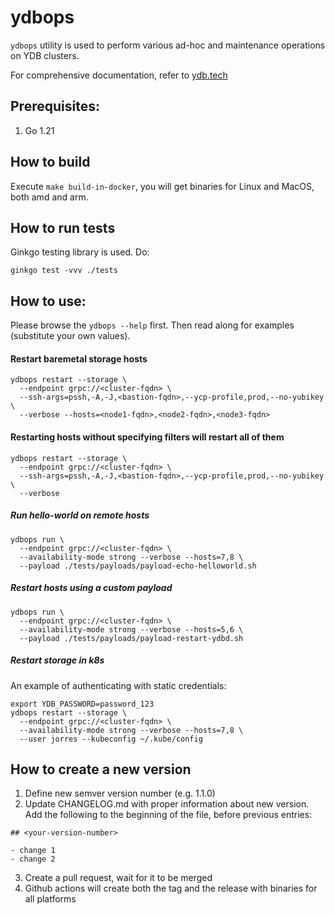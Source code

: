 # ydbops

`ydbops` utility is used to perform various ad-hoc and maintenance operations on YDB clusters.

For comprehensive documentation, refer to [ydb.tech](https://ydb.tech/docs/en/reference/ydbops/)

## Prerequisites:

1. Go 1.21

## How to build

Execute `make build-in-docker`, you will get binaries for Linux and MacOS, both amd and arm.

## How to run tests

Ginkgo testing library is used. Do:

```
ginkgo test -vvv ./tests
```

## How to use:

Please browse the `ydbops --help` first. Then read along for examples (substitute your own values).

#### Restart baremetal storage hosts

```
ydbops restart --storage \
  --endpoint grpc://<cluster-fqdn> \
  --ssh-args=pssh,-A,-J,<bastion-fqdn>,--ycp-profile,prod,--no-yubikey \
  --verbose --hosts=<node1-fqdn>,<node2-fqdn>,<node3-fqdn>
```

#### Restarting hosts without specifying filters will restart all of them

```
ydbops restart --storage \
  --endpoint grpc://<cluster-fqdn> \
  --ssh-args=pssh,-A,-J,<bastion-fqdn>,--ycp-profile,prod,--no-yubikey \
  --verbose
```

##### Run hello-world on remote hosts

```
ydbops run \
  --endpoint grpc://<cluster-fqdn> \
  --availability-mode strong --verbose --hosts=7,8 \
  --payload ./tests/payloads/payload-echo-helloworld.sh
```

##### Restart hosts using a custom payload

```
ydbops run \
  --endpoint grpc://<cluster-fqdn> \
  --availability-mode strong --verbose --hosts=5,6 \
  --payload ./tests/payloads/payload-restart-ydbd.sh
```

##### Restart storage in k8s

An example of authenticating with static credentials:

```
export YDB_PASSWORD=password_123
ydbops restart --storage \
  --endpoint grpc://<cluster-fqdn> \
  --availability-mode strong --verbose --hosts=7,8 \
  --user jorres --kubeconfig ~/.kube/config
```

## How to create a new version
1. Define new semver version number (e.g. 1.1.0)
2. Update CHANGELOG.md with proper information about new version. Add the following to the beginning of the file, before previous entries:
```
## <your-version-number>

- change 1
- change 2
```
3. Create a pull request, wait for it to be merged
4. Github actions will create both the tag and the release with binaries for all platforms

